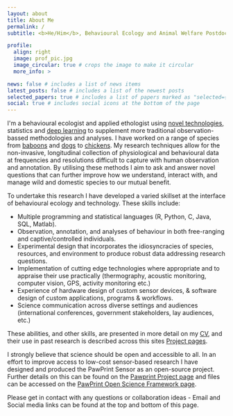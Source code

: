 ```yaml
---
layout: about
title: About Me
permalink: /
subtitle: <b>He/Him</b>, Behavioural Ecology and Animal Welfare Postdoctoral Researcher, <a href='https://ethologysensedotcom.wordpress.com/'>Asher Behaviour Laboratory</a>

profile:
  align: right
  image: prof_pic.jpg
  image_circular: true # crops the image to make it circular
  more_info: >

news: false # includes a list of news items
latest_posts: false # includes a list of the newest posts
selected_papers: true # includes a list of papers marked as "selected={true}"
social: true # includes social icons at the bottom of the page
---
```


I'm a behavioural ecologist and applied ethologist using [novel technologies](https://josullivan93.github.io/projects/pawprint_project/), statistics and [deep learning](https://josullivan93.github.io/projects/pile_detect_project/) to supplement more traditional observation-bassed methodologies and analyses. I have worked on a range of species from [baboons](https://josullivan93.github.io/projects/baboon_project/) and [dogs](https://josullivan93.github.io/projects/dogbox_project/) to [chickens](https://josullivan93.github.io/projects/thermal_feathers_project/). My research techniques allow for the non-invasive, longitudinal collection of physiological and behavioural data at frequencies and resolutions difficult to capture with human observation and annotation. By utilising these methods I aim to ask and answer novel questions that can further improve how we understand, interact with, and manage wild and domestic species to our mutual benefit.

To undertake this research I have developed a varied skillset at the interface of behavioural ecology and technology. These skills include:

- Multiple programming and statistical languages (R, Python, C, Java, SQL, Matlab).
- Observation, annotation, and analyses of behaviour in both free-ranging and captive/controlled individuals.
- Experimental design that incorporates the idiosyncracies of species, resources, and environment to produce robust data addressing research questions.
- Implementation of cutting edge technologies where appropriate and to appraise their use practically (thermography, acoustic monitoring, computer vision, GPS, activity monitoring etc.)
- Experience of hardware design of custom sensor devices, & software design of custom applications, programs & workflows.
- Science communication across diverse settings and audiences (international conferences, government stakeholders, lay audiences, etc.)

These abilities, and other skills, are presented in more detail on my [CV](https://josullivan93.github.io/cv/), and their use in past research is described across this sites [Project pages](https://josullivan93.github.io/projects/).

I strongly believe that science should be open and accessible to all. In an effort to improve access to low-cost sensor-based research I have designed and produced the PawPrint Sensor as an open-source project. Further details on this can be found on the [Pawprint Project page](https://josullivan93.github.io/projects/) and files can be accessed on the [PawPrint Open Science Framework page](https://osf.io/kz6nw/).

Please get in contact with any questions or collaboration ideas - Email and Social media links can be found at the top and bottom of this page.
